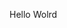 Hello Wolrd






































































































































































































































































































































































































































































































































































































































































































































































































































































































































































































